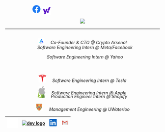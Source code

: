 <p align="center">
  <img src="https://github.com/alanwu4321/alanwu4321/blob/master/ezgif.com-resize%20(4).gif" >
</p>

----
<p align="center">
  <img style="position: relative; top:15px;" src="https://github.com/alanwu4321/alanwu4321/blob/master/ca.png" width="20px" > <em style="position: relative; top:15px; margin-bottom: 10px; font-style: bold;"> &nbsp; &nbsp; Co-Founder & CTO @ Crypto Arsenal </em>
</p>
<p align="center">
  <img style="position: absolute; top:20px;" src="https://github.com/alanwu4321/alanwu4321/blob/master/fb.png" width="26px" > <em style="position: relative;  margin-bottom: 2px; font-style: bold;"> &nbsp; &nbsp; Software Engineering Intern @ Meta/Facebook </em>
</p>
<p align="center">
  <img style="position: absolute; top:25px;" src="https://github.com/alanwu4321/alanwu4321/blob/master/yahoo.png" width="30px" > <em style="position: relative;  margin-bottom: 2px; font-style: bold;"> &nbsp; &nbsp; Software Engineering Intern @ Yahoo </em>
</p>
<p align="center">
  <img style="position: relative; top:36px;" src="https://github.com/alanwu4321/alanwu4321/blob/master/tesla.png" width="25px" > <em style="position: relative; top:35px; margin-bottom: 5px; font-style: bold;"> &nbsp; &nbsp; Software Engineering Intern @ Tesla </em>
</p>
<p align="center">
  <img style="position: relative; top:31px;" src="https://github.com/alanwu4321/alanwu4321/blob/master/Apple_logo_grey.svg" width="22px" > <em style="position: relative; top:31px; margin-bottom: 5px; font-style: bold;"> &nbsp; &nbsp; Software Engineering Intern @ Apple </em>
</p>
<p align="center">
<img src="https://github.com/alanwu4321/alanwu4321/blob/master/shopify-logo-svg-vector.svg" width="23px"> &nbsp; &nbsp; <em> Production Engineer Intern @ Shopify  </em>
  </p>
<p align="center">
<img src="https://github.com/alanwu4321/alanwu4321/blob/master/rsz_1university-of-waterloo-1-logo-png-transparent_1.png" width="25px">  &nbsp; &nbsp;<em>  Management Engineering @ UWaterloo  </em>
  </p>


| [<img src="https://raw.githubusercontent.com/Delta456/Delta456/master/img/github.png" alt="github logo" width="34">](https://github.com/alanwu4321) |  [<img src="https://alan-wu.com/favicon.ico" alt="dev logo" width="24">](https://alan-wu.com) |  [<img src="https://github.com/Amchuz/Amchuz/blob/master/linkedin.jpeg" alt="linkedin logo" width="24">](https://www.linkedin.com/in/alan-wu-36b668157/) |  [<img src="https://github.com/Amchuz/Amchuz/blob/master/gmail.jpeg" alt="gmail logo" width="24">](mailto://alanwu.job@gmail.com)
|---|---|---|---|



